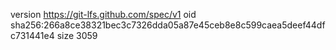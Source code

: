 version https://git-lfs.github.com/spec/v1
oid sha256:266a8ce38321bec3c7326dda05a87e45ceb8e8c599caea5deef44dfc731441e4
size 3059
